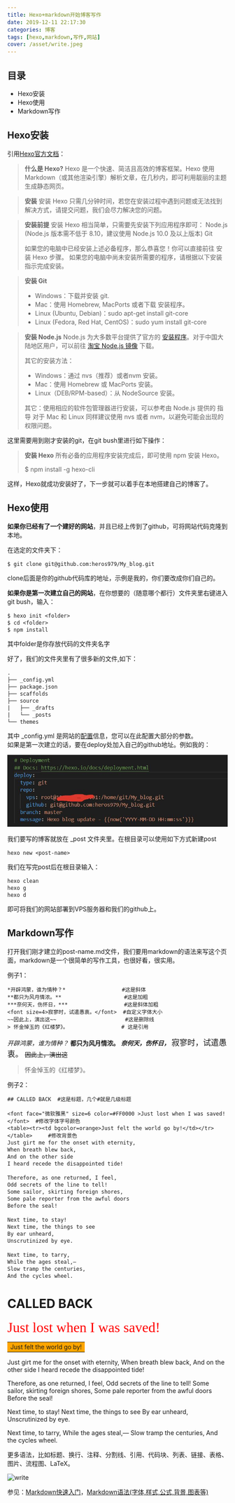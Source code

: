 ```yaml
---
title: Hexo+markdown开始博客写作
date: 2019-12-11 22:17:30
categories: 博客
tags: [hexo,markdown,写作,网站]
cover: /asset/write.jpeg
---
```

## 目录

- Hexo安装
- Hexo使用
- Markdown写作
<!--more-->

## Hexo安装

引用[Hexo官方文档](https://hexo.io/zh-cn/docs/)：

> **什么是 Hexo?**
Hexo 是一个快速、简洁且高效的博客框架。Hexo 使用 Markdown（或其他渲染引擎）解析文章，在几秒内，即可利用靓丽的主题生成静态网页。

> **安装** 
安装 Hexo 只需几分钟时间，若您在安装过程中遇到问题或无法找到解决方式，请提交问题，我们会尽力解决您的问题。

> **安装前提**
安装 Hexo 相当简单，只需要先安装下列应用程序即可：
Node.js (Node.js 版本需不低于 8.10，建议使用 Node.js 10.0 及以上版本)
Git
>
>如果您的电脑中已经安装上述必备程序，那么恭喜您！你可以直接前往 安装 Hexo 步骤。
如果您的电脑中尚未安装所需要的程序，请根据以下安装指示完成安装。

> **安装 Git**
>- Windows：下载并安装 git.
>- Mac：使用 Homebrew, MacPorts 或者下载 安装程序。
>- Linux (Ubuntu, Debian)：sudo apt-get install git-core
>- Linux (Fedora, Red Hat, CentOS)：sudo yum install git-core

> **安装 Node.js**
Node.js 为大多数平台提供了官方的 [安装程序](https://nodejs.org/en/download/)。对于中国大陆地区用户，可以前往 [淘宝 Node.js 镜像](https://npm.taobao.org/mirrors/node) 下载。
>
>其它的安装方法：
>
>- Windows：通过 nvs（推荐）或者nvm 安装。
>- Mac：使用 Homebrew 或 MacPorts 安装。
>- Linux（DEB/RPM-based）：从 NodeSource 安装。
>
>其它：使用相应的软件包管理器进行安装，可以参考由 Node.js 提供的 指导
对于 Mac 和 Linux 同样建议使用 nvs 或者 nvm，以避免可能会出现的权限问题。

这里需要用到刚才安装的git，在git bush里进行如下操作：
> **安装 Hexo**
所有必备的应用程序安装完成后，即可使用 npm 安装 Hexo。
>
>$ npm install -g hexo-cli

这样，Hexo就成功安装好了，下一步就可以着手在本地搭建自己的博客了。

## Hexo使用

**如果你已经有了一个建好的网站**，并且已经上传到了github，可将网站代码克隆到本地。

在选定的文件夹下：

```
$ git clone git@github.com:heros979/My_blog.git
```
clone后面是你的github代码库的地址，示例是我的，你们要改成你们自己的。

**如果你是第一次建立自己的网站**，在你想要的（随意哪个都行）文件夹里右键进入git bush，输入：
```
$ hexo init <folder>
$ cd <folder>
$ npm install
```
其中folder是你存放代码的文件夹名字

好了，我们的文件夹里有了很多新的文件,如下：
```
.
├── _config.yml
├── package.json
├── scaffolds
├── source
|   ├── _drafts
|   └── _posts
└── themes
```

其中 _config.yml 是网站的[配置](https://hexo.io/zh-cn/docs/configuration)信息，您可以在此配置大部分的参数。  
如果是第一次建立的话，要在deploy处加入自己的github地址。例如我的：

![deploy](/asset/deploy.png)

我们要写的博客就放在 _post 文件夹里。在根目录可以使用如下方式新建post
```
hexo new <post-name>
```

我们在写完post后在根目录输入：
```
hexo clean
hexo g
hexo d
```

即可将我们的网站部署到VPS服务器和我们的github上。

## Markdown写作

打开我们刚才建立的post-name.md文件，我们要用markdown的语法来写这个页面，markdown是一个很简单的写作工具，也很好看，很实用。

例子1：
```
*开辟鸿蒙，谁为情种？*                  #这是斜体
**都只为风月情浓。**                    #这是加粗
***奈何天，伤怀日，***                  #这是斜体加粗
<font size=4>寂寥时，试遣愚衷。</font>  #自定义字体大小
~~因此上，演出这~~                      #这是删除线
> 怀金悼玉的《红楼梦》。                 # 这是引用
```

*开辟鸿蒙，谁为情种？*
**都只为风月情浓。**
***奈何天，伤怀日，***
<font size=4>寂寥时，试遣愚衷。</font> 
~~因此上，演出这~~
> 怀金悼玉的《红楼梦》。

例子2：

```
## CALLED BACK  #这是标题，几个#就是几级标题

<font face="微软雅黑" size=6 color=#FF0000 >Just lost when I was saved!</font>  #修改字体字号颜色
<table><tr><td bgcolor=orange>Just felt the world go by!</td></tr></table>     #修改背景色
Just girt me for the onset with eternity,
When breath blew back,
And on the other side
I heard recede the disappointed tide!

Therefore, as one returned, I feel,
Odd secrets of the line to tell!
Some sailor, skirting foreign shores,
Some pale reporter from the awful doors 
Before the seal!

Next time, to stay!
Next time, the things to see
By ear unheard,
Unscrutinized by eye.

Next time, to tarry,
While the ages steal,—
Slow tramp the centuries,
And the cycles wheel.
```

# CALLED BACK

<font face="微软雅黑" size=6 color=#FF0000 >Just lost when I was saved!</font>
<table><tr><td bgcolor=orange>Just felt the world go by!</td></tr></table>
Just girt me for the onset with eternity,
When breath blew back,
And on the other side
I heard recede the disappointed tide!

Therefore, as one returned, I feel,
Odd secrets of the line to tell!
Some sailor, skirting foreign shores,
Some pale reporter from the awful doors 
Before the seal!

Next time, to stay!
Next time, the things to see
By ear unheard,
Unscrutinized by eye.

Next time, to tarry,
While the ages steal,—
Slow tramp the centuries,
And the cycles wheel.

更多语法，比如标题、换行、注释、分割线、引用、代码块、列表、链接、表格、图片、流程图、LaTeX。

![write](http://n.sinaimg.cn/translate/20171114/WsmA-fynstfh7830699.gif)

参见：[Markdown快速入门](https://sspai.com/post/45816)，[Markdown语法(字体,样式,公式,背景,图表等)](https://blog.csdn.net/woswod/article/details/82753451)